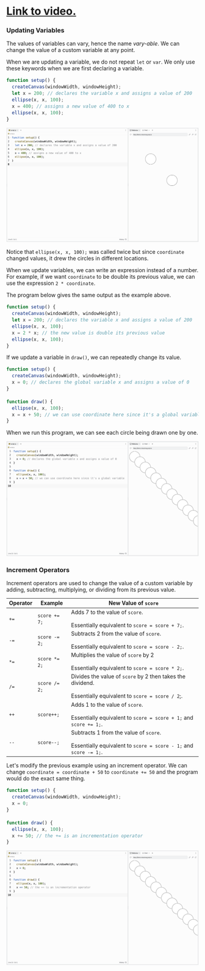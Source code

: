 # [Link to video.](https://www.youtube.com/watch?v=dvQBe2iAo3o&list=PLVD25niNi0BnKbPM0lUEfNYcWixQZ98cY)

### Updating Variables

The values of variables can vary, hence the name *vary-able*. We can change the value of a custom variable at any point.

When we are updating a variable, we do not repeat `let` or `var`. We only use these keywords when we are first declaring a variable.

```javascript
function setup() {
  createCanvas(windowWidth, windowHeight);
  let x = 200; // declares the variable x and assigns a value of 200
  ellipse(x, x, 100); 
  x = 400; // assigns a new value of 400 to x
  ellipse(x, x, 100); 
}
```

![](../../Images/Coordinate200.png)

Notice that `ellipse(x, x, 100);` was called twice but since `coordinate` changed values, it drew the circles in different locations.

When we update variables, we can write an expression instead of a number. For example, if we want `coordinate` to be double its previous value, we can use the expression `2 * coordinate`.

The program below gives the same output as the example above.

```javascript
function setup() {
  createCanvas(windowWidth, windowHeight);
  let x = 200; // declares the variable x and assigns a value of 200
  ellipse(x, x, 100); 
  x = 2 * x; // the new value is double its previous value
  ellipse(x, x, 100); 
}
```

If we update a variable in `draw()`, we can repeatedly change its value.

```javascript
function setup() {
  createCanvas(windowWidth, windowHeight);
  x = 0; // declares the global variable x and assigns a value of 0
}

function draw() {
  ellipse(x, x, 100); 
  x = x + 50; // we can use coordinate here since it's a global variable
}
```
When we run this program, we can see each circle being drawn one by one.

![](../../Images/Coordinate0.png)


### Increment Operators

Increment operators are used to change the value of a custom variable by adding, subtracting, multiplying, or dividing from its previous value.

| Operator | Example | New Value of `score`|
| -- | -- | -- |
| `+=` | `score += 7;` | Adds 7 to the value of `score`.<br><br/>Essentially equivalent to `score = score + 7;`. |
| `-=` | `score -= 2;` | Subtracts 2 from the value of `score`.<br><br/>Essentially equivalent to `score = score - 2;`. |
| `*=` | `score *= 2;` | Multiplies the value of `score` by 2<br><br/> Essentially equivalent to `score = score * 2;`. |
| `/=` | `score /= 2;` | Divides the value of `score` by 2 then takes the dividend.<br><br/>Essentially equivalent to `score = score / 2`;. |
| `++` | `score++;` | Adds 1 to the value of `score`.<br><br/>Essentially equivalent to `score = score + 1;` and `score += 1;`. |
| `--` | `score--;` | Subtracts 1 from the value of `score`.<br><br/>Essentially equivalent to `score = score - 1;` and `score -= 1;`. |

Let's modify the previous example using an increment operator. We can change `coordinate = coordinate + 50` to `coordinate += 50` and the program would do the exact same thing. 

```js
function setup() {
  createCanvas(windowWidth, windowHeight);
  x = 0; 
}

function draw() {
  ellipse(x, x, 100); 
  x += 50; // the += is an incrementation operator
}
```

![](../../Images/Coordinate00.png)
